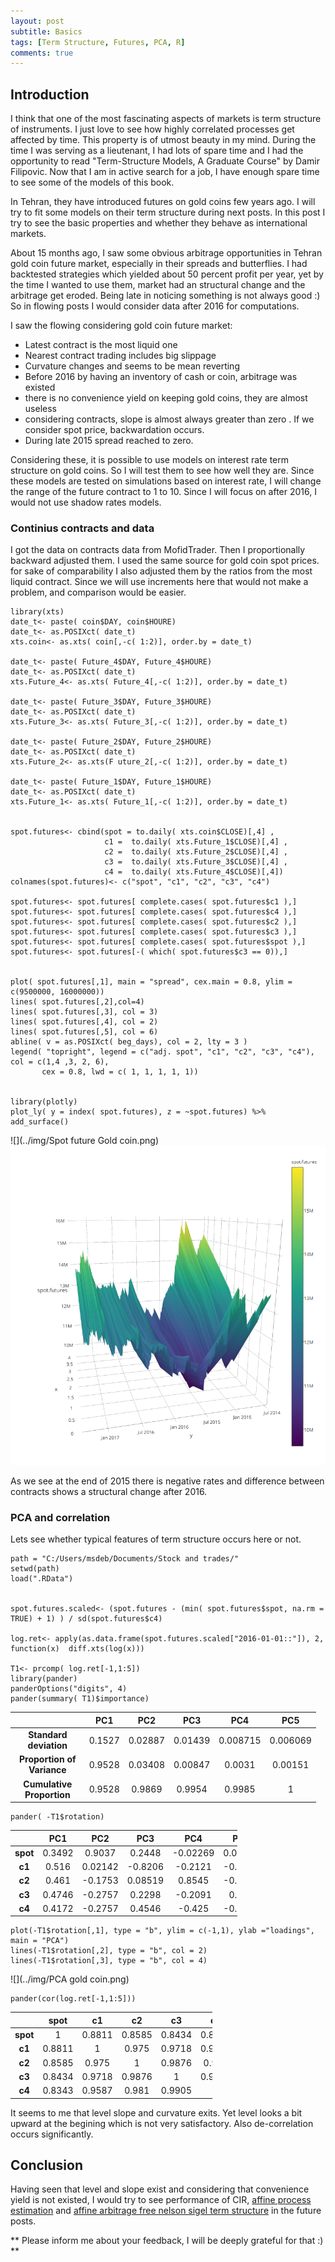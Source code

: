 ```yaml
---
layout: post
subtitle: Basics
tags: [Term Structure, Futures, PCA, R]
comments: true
---
```





Introduction
------------

I think that one of the most fascinating aspects of markets is term
structure of instruments. I just love to see how highly correlated processes get affected
by time. This property is of utmost beauty in my mind. During the time I
was serving as a lieutenant, I had lots of spare time and I had the
opportunity to read "Term-Structure Models, A Graduate Course" by Damir
Filipovic. Now that I am in active search for a job, I have enough spare
time to see some of the models of this book.

In Tehran, they have introduced futures on gold coins few years ago. I
will try to fit some models on their term structure during next
posts. In this post I try to see the basic properties and whether they
behave as international markets.

About 15 months ago, I saw some obvious arbitrage opportunities in
Tehran gold coin future market, especially in their spreads and
butterflies. I had backtested strategies which yielded about 50 percent
profit per year, yet by the time I wanted to use them, market had an
structural change and the arbitrage get eroded. Being late in noticing
something is not always good :) So in flowing posts I would consider
data after 2016 for computations.

I saw the flowing considering gold coin future market:

-   Latest contract is the most liquid one
-   Nearest contract trading includes big slippage
-   Curvature changes and seems to be mean reverting
-   Before 2016 by having an inventory of cash or coin, arbitrage was
    existed
-   there is no convenience yield on keeping gold coins, they are almost
    useless
-   considering
    contracts, slope is almost always greater than zero . If we consider spot price,
    backwardation occurs.
-   During late 2015 spread reached to zero.

Considering these, it is possible to use models on interest rate term
structure on gold coins. So I will test them to see how well they are.
Since these models are tested on simulations based on interest rate, I
will change the range of the future contract to 1 to 10. Since I will
focus on after 2016, I would not use shadow rates models.

### Continius contracts and data

I got the data on contracts data from MofidTrader. Then I proportionally
backward adjusted them. I used the same source for gold coin spot
prices. for sake of comparability I also adjusted them by the ratios
from the most liquid contract. Since we will use increments here that
would not make a problem, and comparison would be easier.

    library(xts)
    date_t<- paste( coin$DAY, coin$HOURE)
    date_t<- as.POSIXct( date_t)
    xts.coin<- as.xts( coin[,-c( 1:2)], order.by = date_t)

    date_t<- paste( Future_4$DAY, Future_4$HOURE)
    date_t<- as.POSIXct( date_t)
    xts.Future_4<- as.xts( Future_4[,-c( 1:2)], order.by = date_t)

    date_t<- paste( Future_3$DAY, Future_3$HOURE)
    date_t<- as.POSIXct( date_t)
    xts.Future_3<- as.xts( Future_3[,-c( 1:2)], order.by = date_t)

    date_t<- paste( Future_2$DAY, Future_2$HOURE)
    date_t<- as.POSIXct( date_t)
    xts.Future_2<- as.xts(F uture_2[,-c( 1:2)], order.by = date_t)

    date_t<- paste( Future_1$DAY, Future_1$HOURE)
    date_t<- as.POSIXct( date_t)
    xts.Future_1<- as.xts( Future_1[,-c( 1:2)], order.by = date_t)


    spot.futures<- cbind(spot = to.daily( xts.coin$CLOSE)[,4] ,
                         c1 =  to.daily( xts.Future_1$CLOSE)[,4] ,
                         c2 =  to.daily( xts.Future_2$CLOSE)[,4] ,
                         c3 =  to.daily( xts.Future_3$CLOSE)[,4] ,
                         c4 =  to.daily( xts.Future_4$CLOSE)[,4])
    colnames(spot.futures)<- c("spot", "c1", "c2", "c3", "c4")

    spot.futures<- spot.futures[ complete.cases( spot.futures$c1 ),]
    spot.futures<- spot.futures[ complete.cases( spot.futures$c4 ),]
    spot.futures<- spot.futures[ complete.cases( spot.futures$c2 ),]
    spot.futures<- spot.futures[ complete.cases( spot.futures$c3 ),]
    spot.futures<- spot.futures[ complete.cases( spot.futures$spot ),]
    spot.futures<- spot.futures[-( which( spot.futures$c3 == 0)),]


    plot( spot.futures[,1], main = "spread", cex.main = 0.8, ylim = c(9500000, 16000000))
    lines( spot.futures[,2],col=4)
    lines( spot.futures[,3], col = 3)
    lines( spot.futures[,4], col = 2)
    lines( spot.futures[,5], col = 6)
    abline( v = as.POSIXct( beg_days), col = 2, lty = 3 )
    legend( "topright", legend = c("adj. spot", "c1", "c2", "c3", "c4"), col = c(1,4 ,3, 2, 6),
           cex = 0.8, lwd = c( 1, 1, 1, 1, 1))


    library(plotly)
    plot_ly( y = index( spot.futures), z = ~spot.futures) %>% add_surface()

![](../img/Spot future Gold coin.png)
![](../img/spot_future_3D.png)

As we see at the end of 2015 there is negative rates and difference
between contracts shows a structural change after 2016.

### PCA and correlation

Lets see whether typical features of term structure occurs here or not.

    path = "C:/Users/msdeb/Documents/Stock and trades/"
    setwd(path)
    load(".RData")


    spot.futures.scaled<- (spot.futures - (min( spot.futures$spot, na.rm = TRUE) + 1) ) / sd(spot.futures$c4)

    log.ret<- apply(as.data.frame(spot.futures.scaled["2016-01-01::"]), 2, function(x)  diff.xts(log(x)))

    T1<- prcomp( log.ret[-1,1:5])
    library(pander)
    panderOptions("digits", 4)
    pander(summary( T1)$importance)

<table style="width:97%;">
<colgroup>
<col width="40%" />
<col width="9%" />
<col width="11%" />
<col width="11%" />
<col width="12%" />
<col width="12%" />
</colgroup>
<thead>
<tr class="header">
<th align="center"> </th>
<th align="center">PC1</th>
<th align="center">PC2</th>
<th align="center">PC3</th>
<th align="center">PC4</th>
<th align="center">PC5</th>
</tr>
</thead>
<tbody>
<tr class="odd">
<td align="center"><strong>Standard deviation</strong></td>
<td align="center">0.1527</td>
<td align="center">0.02887</td>
<td align="center">0.01439</td>
<td align="center">0.008715</td>
<td align="center">0.006069</td>
</tr>
<tr class="even">
<td align="center"><strong>Proportion of Variance</strong></td>
<td align="center">0.9528</td>
<td align="center">0.03408</td>
<td align="center">0.00847</td>
<td align="center">0.0031</td>
<td align="center">0.00151</td>
</tr>
<tr class="odd">
<td align="center"><strong>Cumulative Proportion</strong></td>
<td align="center">0.9528</td>
<td align="center">0.9869</td>
<td align="center">0.9954</td>
<td align="center">0.9985</td>
<td align="center">1</td>
</tr>
</tbody>
</table>

    pander( -T1$rotation)

<table style="width:72%;">
<colgroup>
<col width="15%" />
<col width="9%" />
<col width="11%" />
<col width="11%" />
<col width="12%" />
<col width="12%" />
</colgroup>
<thead>
<tr class="header">
<th align="center"> </th>
<th align="center">PC1</th>
<th align="center">PC2</th>
<th align="center">PC3</th>
<th align="center">PC4</th>
<th align="center">PC5</th>
</tr>
</thead>
<tbody>
<tr class="odd">
<td align="center"><strong>spot</strong></td>
<td align="center">0.3492</td>
<td align="center">0.9037</td>
<td align="center">0.2448</td>
<td align="center">-0.02269</td>
<td align="center">0.02893</td>
</tr>
<tr class="even">
<td align="center"><strong>c1</strong></td>
<td align="center">0.516</td>
<td align="center">0.02142</td>
<td align="center">-0.8206</td>
<td align="center">-0.2121</td>
<td align="center">-0.1221</td>
</tr>
<tr class="odd">
<td align="center"><strong>c2</strong></td>
<td align="center">0.461</td>
<td align="center">-0.1753</td>
<td align="center">0.08519</td>
<td align="center">0.8545</td>
<td align="center">-0.1391</td>
</tr>
<tr class="even">
<td align="center"><strong>c3</strong></td>
<td align="center">0.4746</td>
<td align="center">-0.2757</td>
<td align="center">0.2298</td>
<td align="center">-0.2091</td>
<td align="center">0.776</td>
</tr>
<tr class="odd">
<td align="center"><strong>c4</strong></td>
<td align="center">0.4172</td>
<td align="center">-0.2757</td>
<td align="center">0.4546</td>
<td align="center">-0.425</td>
<td align="center">-0.6022</td>
</tr>
</tbody>
</table>

    plot(-T1$rotation[,1], type = "b", ylim = c(-1,1), ylab ="loadings", main = "PCA")
    lines(-T1$rotation[,2], type = "b", col = 2)
    lines(-T1$rotation[,3], type = "b", col = 4)

![](../img/PCA gold coin.png)

    pander(cor(log.ret[-1,1:5]))

<table style="width:64%;">
<colgroup>
<col width="15%" />
<col width="9%" />
<col width="9%" />
<col width="9%" />
<col width="9%" />
<col width="9%" />
</colgroup>
<thead>
<tr class="header">
<th align="center"> </th>
<th align="center">spot</th>
<th align="center">c1</th>
<th align="center">c2</th>
<th align="center">c3</th>
<th align="center">c4</th>
</tr>
</thead>
<tbody>
<tr class="odd">
<td align="center"><strong>spot</strong></td>
<td align="center">1</td>
<td align="center">0.8811</td>
<td align="center">0.8585</td>
<td align="center">0.8434</td>
<td align="center">0.8343</td>
</tr>
<tr class="even">
<td align="center"><strong>c1</strong></td>
<td align="center">0.8811</td>
<td align="center">1</td>
<td align="center">0.975</td>
<td align="center">0.9718</td>
<td align="center">0.9587</td>
</tr>
<tr class="odd">
<td align="center"><strong>c2</strong></td>
<td align="center">0.8585</td>
<td align="center">0.975</td>
<td align="center">1</td>
<td align="center">0.9876</td>
<td align="center">0.981</td>
</tr>
<tr class="even">
<td align="center"><strong>c3</strong></td>
<td align="center">0.8434</td>
<td align="center">0.9718</td>
<td align="center">0.9876</td>
<td align="center">1</td>
<td align="center">0.9905</td>
</tr>
<tr class="odd">
<td align="center"><strong>c4</strong></td>
<td align="center">0.8343</td>
<td align="center">0.9587</td>
<td align="center">0.981</td>
<td align="center">0.9905</td>
<td align="center">1</td>
</tr>
</tbody>
</table>

It seems to me that level slope and curvature exits. Yet level looks a
bit upward at the begining which is not very satisfactory. Also de-correlation occurs
significantly.

Conclusion
----------

Having seen that level and slope exist and considering that convenience
yield is not existed, I would try to see performance of CIR, [affine
process estimation](http://www.nber.org/papers/w17772.pdf) and [affine
arbitrage free nelson sigel term
structure](http://www.frbsf.org/economic-research/files/wp07-20bk.pdf)
in the future posts.

\*\* Please inform me about your feedback, I will be deeply grateful for
that :) \*\*
